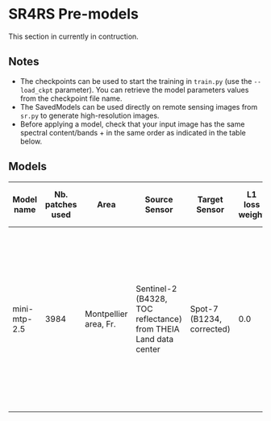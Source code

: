 # SR4RS Pre-models

This section in currently in contruction.

## Notes

- The checkpoints can be used to start the training in `train.py` (use the `--load_ckpt` parameter). You can retrieve the model parameters values from the checkpoint file name.
- The SavedModels can be used directly on remote sensing images from `sr.py` to generate high-resolution images.
- Before applying a model, check that your input image has the same spectral content/bands + in the same order as indicated in the table below. 

## Models

| Model name | Nb. patches used | Area | Source Sensor | Target Sensor | L1 loss weight | L2 loss weight | VGG loss weight (feats) | Loss type | Depth | Nb. res. blocks | Comment | Links |
| ---------- | ---------------- | -----| -------------- | ------------ | -------------- | -------------- | ----------------------- | --------- | ----- | --------------- | ------- | ----- |
| mini-mtp-2.5 | 3984 | Montpellier area, Fr. | Sentinel-2 (B4328, TOC reflectance) from THEIA Land data center | Spot-7 (B1234, corrected) | 0.0 | 1000.0 | 0.00001 ("1234") | WGAN-GP | 64 | 16 | Quickly trained model, not very nice. For testing purposes. You can apply it on Sentinel-2 images from ESA hub, though it was trained on a TOC reflectance product. | [checkpoint](https://nextcloud.inrae.fr/s/MWaqnKCsRmkQmtm) / [SavedModel](https://nextcloud.inrae.fr/s/JLsak68H2KYzPyG) |

